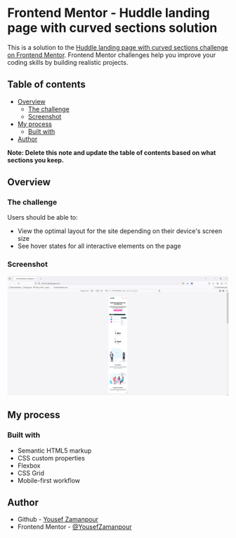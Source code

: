 # Frontend Mentor - Huddle landing page with curved sections solution

This is a solution to the [Huddle landing page with curved sections challenge on Frontend Mentor](https://www.frontendmentor.io/challenges/huddle-landing-page-with-curved-sections-5ca5ecd01e82137ec91a50f2). Frontend Mentor challenges help you improve your coding skills by building realistic projects.

## Table of contents

- [Overview](#overview)
  - [The challenge](#the-challenge)
  - [Screenshot](#screenshot)
- [My process](#my-process)
  - [Built with](#built-with)
- [Author](#author)

**Note: Delete this note and update the table of contents based on what sections you keep.**

## Overview

### The challenge

Users should be able to:

- View the optimal layout for the site depending on their device's screen size
- See hover states for all interactive elements on the page

### Screenshot

![](./screenshot-mobile.jpg)

## My process

### Built with

- Semantic HTML5 markup
- CSS custom properties
- Flexbox
- CSS Grid
- Mobile-first workflow

## Author

- Github - [Yousef Zamanpour](https://github.com/YousefZamanpour)
- Frontend Mentor - [@YousefZamanpour](https://www.frontendmentor.io/profile/yousefzamanpour)
